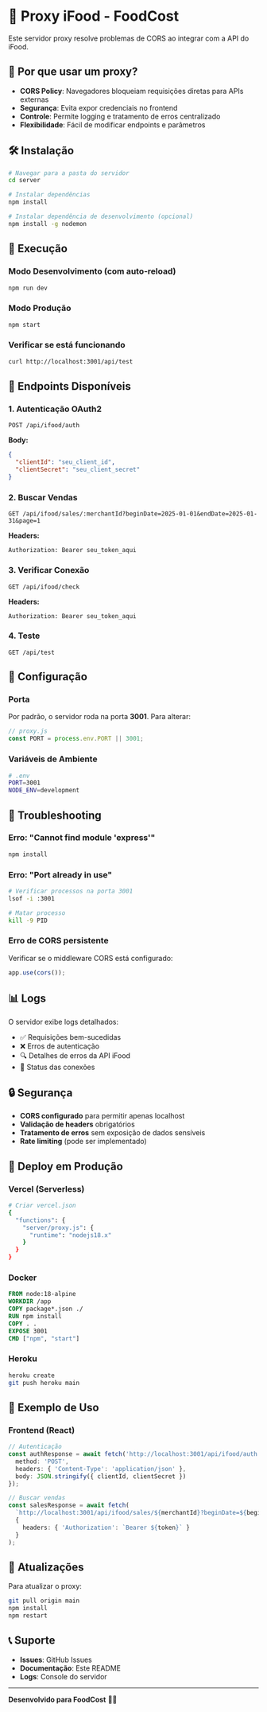 # 🚀 Proxy iFood - FoodCost

Este servidor proxy resolve problemas de CORS ao integrar com a API do iFood.

## 🎯 **Por que usar um proxy?**

- **CORS Policy**: Navegadores bloqueiam requisições diretas para APIs externas
- **Segurança**: Evita expor credenciais no frontend
- **Controle**: Permite logging e tratamento de erros centralizado
- **Flexibilidade**: Fácil de modificar endpoints e parâmetros

## 🛠️ **Instalação**

```bash
# Navegar para a pasta do servidor
cd server

# Instalar dependências
npm install

# Instalar dependência de desenvolvimento (opcional)
npm install -g nodemon
```

## 🚀 **Execução**

### **Modo Desenvolvimento (com auto-reload)**
```bash
npm run dev
```

### **Modo Produção**
```bash
npm start
```

### **Verificar se está funcionando**
```bash
curl http://localhost:3001/api/test
```

## 📡 **Endpoints Disponíveis**

### **1. Autenticação OAuth2**
```
POST /api/ifood/auth
```
**Body:**
```json
{
  "clientId": "seu_client_id",
  "clientSecret": "seu_client_secret"
}
```

### **2. Buscar Vendas**
```
GET /api/ifood/sales/:merchantId?beginDate=2025-01-01&endDate=2025-01-31&page=1
```
**Headers:**
```
Authorization: Bearer seu_token_aqui
```

### **3. Verificar Conexão**
```
GET /api/ifood/check
```
**Headers:**
```
Authorization: Bearer seu_token_aqui
```

### **4. Teste**
```
GET /api/test
```

## 🔧 **Configuração**

### **Porta**
Por padrão, o servidor roda na porta **3001**. Para alterar:

```javascript
// proxy.js
const PORT = process.env.PORT || 3001;
```

### **Variáveis de Ambiente**
```bash
# .env
PORT=3001
NODE_ENV=development
```

## 🐛 **Troubleshooting**

### **Erro: "Cannot find module 'express'"**
```bash
npm install
```

### **Erro: "Port already in use"**
```bash
# Verificar processos na porta 3001
lsof -i :3001

# Matar processo
kill -9 PID
```

### **Erro de CORS persistente**
Verificar se o middleware CORS está configurado:
```javascript
app.use(cors());
```

## 📊 **Logs**

O servidor exibe logs detalhados:
- ✅ Requisições bem-sucedidas
- ❌ Erros de autenticação
- 🔍 Detalhes de erros da API iFood
- 📡 Status das conexões

## 🔒 **Segurança**

- **CORS configurado** para permitir apenas localhost
- **Validação de headers** obrigatórios
- **Tratamento de erros** sem exposição de dados sensíveis
- **Rate limiting** (pode ser implementado)

## 🚀 **Deploy em Produção**

### **Vercel (Serverless)**
```bash
# Criar vercel.json
{
  "functions": {
    "server/proxy.js": {
      "runtime": "nodejs18.x"
    }
  }
}
```

### **Docker**
```dockerfile
FROM node:18-alpine
WORKDIR /app
COPY package*.json ./
RUN npm install
COPY . .
EXPOSE 3001
CMD ["npm", "start"]
```

### **Heroku**
```bash
heroku create
git push heroku main
```

## 📝 **Exemplo de Uso**

### **Frontend (React)**
```typescript
// Autenticação
const authResponse = await fetch('http://localhost:3001/api/ifood/auth', {
  method: 'POST',
  headers: { 'Content-Type': 'application/json' },
  body: JSON.stringify({ clientId, clientSecret })
});

// Buscar vendas
const salesResponse = await fetch(
  `http://localhost:3001/api/ifood/sales/${merchantId}?beginDate=${beginDate}&endDate=${endDate}`,
  {
    headers: { 'Authorization': `Bearer ${token}` }
  }
);
```

## 🔄 **Atualizações**

Para atualizar o proxy:
```bash
git pull origin main
npm install
npm restart
```

## 📞 **Suporte**

- **Issues**: GitHub Issues
- **Documentação**: Este README
- **Logs**: Console do servidor

---

**Desenvolvido para FoodCost** 🍔✨

